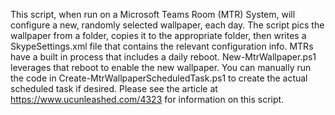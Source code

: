 This script, when run on a Microsoft Teams Room (MTR) System, will configure a new, randomly selected wallpaper, each day. The script pics the wallpaper from a folder, copies it to the appropriate folder, then writes a SkypeSettings.xml file that contains the relevant configuration info. MTRs have a built in process that includes a daily reboot. New-MtrWallpaper.ps1 leverages that reboot to enable the new wallpaper.
You can manually run the code in Create-MtrWallpaperScheduledTask.ps1 to create the actual scheduled task if desired.
Please see the article at https://www.ucunleashed.com/4323 for information on this script.
